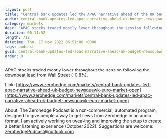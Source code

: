 ```yaml
---
layout: post
title: "Central bank updates led the APAC narrative ahead of the UK budget - Newsquawk Euro Market Open"
audio: central-bank-updates-led-apac-narrative-ahead-uk-budget-newsquawk-euro-market-open-0
category: markets
desc: "APAC stocks traded mostly lower throughout the session following the downbeat lead from Wall Street (-0.8%). "
duration: 00:11:52
length: 712
datetime: Thu, 17 Nov 2022 06:51:00 +0000
tags: podcast
guid: central-bank-updates-led-apac-narrative-ahead-uk-budget-newsquawk-euro-market-open-0
order: 0
---
```

APAC stocks traded mostly lower throughout the session following the downbeat lead from Wall Street (-0.8%). 

Link: [https://www.zerohedge.com/markets/central-bank-updates-led-apac-narrative-ahead-uk-budget-newsquawk-euro-market-open](https://www.zerohedge.com/markets/central-bank-updates-led-apac-narrative-ahead-uk-budget-newsquawk-euro-market-open)

About: The Zerohedge Podcast is a non-commercial, automated program, designed to give people a way to get news from Zerohedge in an audio format.  I am actively working on tweaking and improving the setup to create a better listening experience (October 2022).  Suggestions are welcome: [zerohedgePodcast@outlook.com](mailto:zerohedgePodcast@outlook.com)
